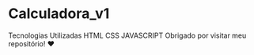 # Calculadora_v1

Tecnologias Utilizadas
HTML
CSS
JAVASCRIPT
Obrigado por visitar meu repositório! ❤️
